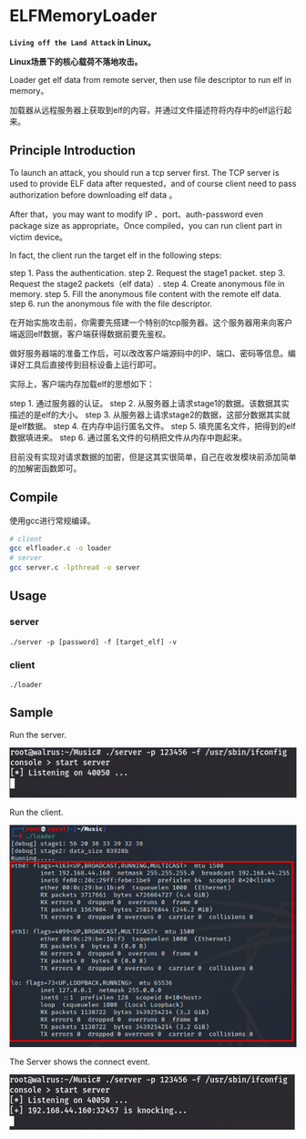 # ELFMemoryLoader

**`Living off the Land Attack` in Linux。**

**Linux场景下的核心载荷不落地攻击。**



Loader get elf data from remote server, then use file descriptor to run elf in memory。

加载器从远程服务器上获取到elf的内容，并通过文件描述符将内存中的elf运行起来。



## Principle Introduction

To launch an attack, you should run a tcp server first. The TCP server is used to provide ELF data after requested，and of course client need to pass authorization before downloading elf data 。

After that，you may want to modify IP 、port、auth-password even package size as appropriate。Once compiled，you can run client part in victim device。

In fact, the client run the target elf in the following steps:

step 1. Pass the authentication.
step 2. Request the stage1 packet.
step 3. Request the stage2 packets（elf data）.
step 4. Create anonymous file in memory.
step 5. Fill the anonymous file content with the remote elf data.
step 6. run the anonymous file with the file descriptor.



在开始实施攻击前，你需要先搭建一个特别的tcp服务器。这个服务器用来向客户端返回elf数据，客户端获得数据前要先鉴权。

做好服务器端的准备工作后，可以改改客户端源码中的IP、端口、密码等信息。编译好工具后直接传到目标设备上运行即可。

实际上，客户端内存加载elf的思想如下：

step 1. 通过服务器的认证。
step 2. 从服务器上请求stage1的数据。该数据其实描述的是elf的大小。
step 3. 从服务器上请求stage2的数据，这部分数据其实就是elf数据。
step 4. 在内存中运行匿名文件。
step 5. 填充匿名文件，把得到的elf数据填进来。
step 6. 通过匿名文件的句柄把文件从内存中跑起来。



目前没有实现对请求数据的加密，但是这其实很简单，自己在收发模块前添加简单的加解密函数即可。

## Compile

使用gcc进行常规编译。

```bash
# client
gcc elfloader.c -o loader
# server
gcc server.c -lpthread -o server
```



## Usage

### server

```shell
./server -p [password] -f [target_elf] -v
```

### client

```shell
./loader
```



## Sample

Run the server.

![image-20210918160524072](https://raw.githubusercontent.com/aplyc1a/blogs_picture/master/image-20210918160524072.png)

Run the client.

![image-20210918160531833](https://raw.githubusercontent.com/aplyc1a/blogs_picture/master/image-20210918160531833.png)

The Server shows the connect event.

![image-20210918160537904](https://raw.githubusercontent.com/aplyc1a/blogs_picture/master/image-20210918160537904.png)
